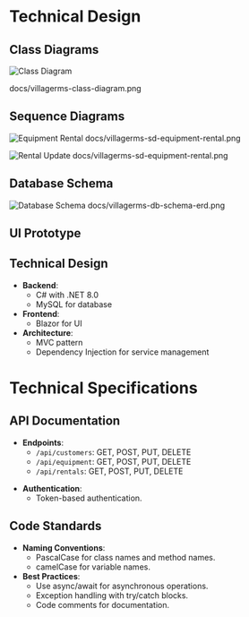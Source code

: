 # Technical Design

## Class Diagrams

 ![Class Diagram](https://res.cloudinary.com/duk3olmgh/image/upload/v1724112886/villagerms-class-diagram.png)

docs/villagerms-class-diagram.png


## Sequence Diagrams

![Equipment Rental](https://res.cloudinary.com/duk3olmgh/image/upload/v1724112842/villagerms-sd-equipment-rental.png)
docs/villagerms-sd-equipment-rental.png

![Rental Update](https://res.cloudinary.com/duk3olmgh/image/upload/v1724112807/villagerms-sd-update-equipment.png)
docs/villagerms-sd-equipment-rental.png


## Database Schema

![Database Schema](https://res.cloudinary.com/duk3olmgh/image/upload/v1724112874/villagerms-db-schema-erd.png)
docs/villagerms-db-schema-erd.png


## UI Prototype




## Technical Design
- **Backend**:
  - C# with .NET 8.0
  - MySQL for database
- **Frontend**:
  - Blazor for UI
- **Architecture**:
  - MVC pattern
  - Dependency Injection for service management



# Technical Specifications

## API Documentation
- **Endpoints**:
  - `/api/customers`: GET, POST, PUT, DELETE
  - `/api/equipment`: GET, POST, PUT, DELETE
  - `/api/rentals`: GET, POST, PUT, DELETE

<!--
  - **Request/Response Formats**:
  - JSON format for all requests and responses.  
-->

- **Authentication**:
  - Token-based authentication.

## Code Standards
- **Naming Conventions**:
  - PascalCase for class names and method names.
  - camelCase for variable names.
- **Best Practices**:
  - Use async/await for asynchronous operations.
  - Exception handling with try/catch blocks.
  - Code comments for documentation.
 